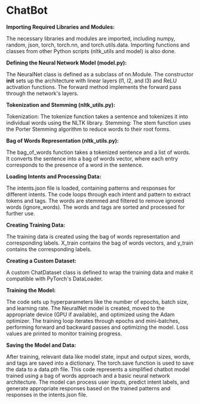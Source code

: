 # **ChatBot**

**Importing Required Libraries and Modules:**

The necessary libraries and modules are imported, including numpy, random, json, torch, torch.nn, and torch.utils.data.
Importing functions and classes from other Python scripts (nltk_utils and model) is also done.

**Defining the Neural Network Model (model.py):**

The NeuralNet class is defined as a subclass of nn.Module.
The constructor __init__ sets up the architecture with linear layers (l1, l2, and l3) and ReLU activation functions.
The forward method implements the forward pass through the network's layers.

**Tokenization and Stemming (nltk_utils.py):**

Tokenization: The tokenize function takes a sentence and tokenizes it into individual words using the NLTK library.
Stemming: The stem function uses the Porter Stemming algorithm to reduce words to their root forms.

**Bag of Words Representation (nltk_utils.py):**

The bag_of_words function takes a tokenized sentence and a list of words. It converts the sentence into a bag of words vector, where each entry corresponds to the presence of a word in the sentence.

**Loading Intents and Processing Data:**

The intents.json file is loaded, containing patterns and responses for different intents.
The code loops through each intent and pattern to extract tokens and tags.
The words are stemmed and filtered to remove ignored words (ignore_words).
The words and tags are sorted and processed for further use.

**Creating Training Data:**

The training data is created using the bag of words representation and corresponding labels.
X_train contains the bag of words vectors, and y_train contains the corresponding labels.

**Creating a Custom Dataset:**

A custom ChatDataset class is defined to wrap the training data and make it compatible with PyTorch's DataLoader.

**Training the Model:**

The code sets up hyperparameters like the number of epochs, batch size, and learning rate.
The NeuralNet model is created, moved to the appropriate device (GPU if available), and optimized using the Adam optimizer.
The training loop iterates through epochs and mini-batches, performing forward and backward passes and optimizing the model.
Loss values are printed to monitor training progress.

**Saving the Model and Data:**

After training, relevant data like model state, input and output sizes, words, and tags are saved into a dictionary.
The torch.save function is used to save the data to a data.pth file.
This code represents a simplified chatbot model trained using a bag of words approach and a basic neural network architecture. The model can process user inputs, predict intent labels, and generate appropriate responses based on the trained patterns and responses in the intents.json file.




